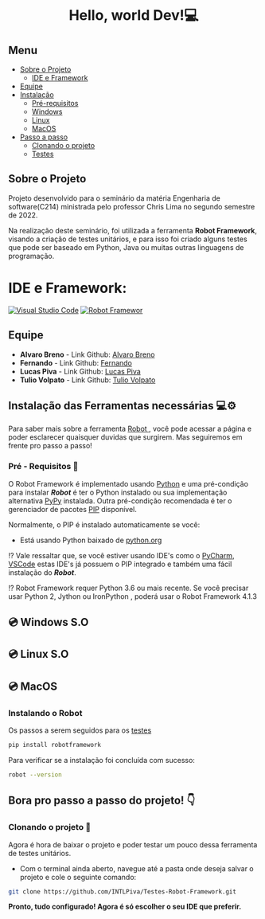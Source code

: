 <h1 align="center"> Hello, world Dev!💻 </h1>

## Menu

- [Sobre o Projeto](#sobre-o-projeto)
   - [IDE e Framework](#IDE-e-framework)
- [Equipe](#equipe)
- [Instalação](#instalação-das-ferramentas-necessárias-%EF%B8%8F)
   - [Pré-requisitos](#pré---requisitos-)
   - [Windows](#-windows-so-)
   - [Linux](#-linux-so)
   - [MacOS](#-macos)
- [Passo a passo](#bora-pro-passo-a-passo-do-projeto)
   - [Clonando o projeto](#clonando-o-projeto-)
   - [Testes](#testes-%EF%B8%8F%EF%B8%8F)


## Sobre o Projeto
Projeto desenvolvido para o seminário da matéria Engenharia de software(C214) ministrada pelo professor Chris Lima no segundo semestre de 2022.

Na realização deste seminário, foi utilizada a ferramenta **Robot Framework**, visando a criação de testes unitários, e para isso foi criado alguns testes que pode ser baseado em  Python, Java ou muitas outras linguagens de programação.

# IDE e Framework:
[![Visual Studio Code](https://img.shields.io/badge/Visual%20Studio%20Code-0078d7.svg?style=for-the-badge&logo=visual-studio-code&logoColor=white)](https://code.visualstudio.com/)
[![Robot Framewor](https://img.shields.io/badge/Robot%20Framework-000000?style=for-the-badge&logo=robot-framework&logoColor=white)](https://robotframework.org/)


## Equipe
- **Alvaro Breno** - Link Github: [Alvaro Breno](https://www.github.com/AlvaroBreno)
- **Fernando** - Link Github: [Fernando]()
- **Lucas Piva** - Link Github: [Lucas Piva](https://github.com/INTLPiva)
- **Tulio Volpato** - Link Github: [Tulio Volpato]()


## Instalação das Ferramentas necessárias 💻⚙️
Para saber mais sobre a ferramenta <a href="https://robotframework.org/"> Robot </a>, você pode acessar a página e poder esclarecer quaisquer duvidas que surgirem. Mas seguiremos em frente pro passo a passo! 


### Pré - Requisitos 🎯
O Robot Framework é implementado usando <a href="https://www.python.org/">Python</a> e uma pré-condição para instalar ***Robot*** é ter o Python instalado ou sua implementação alternativa <a href="https://www.pypy.org/">PyPy</a> instalada. Outra pré-condição recomendada é ter o gerenciador de pacotes <a href="https://pypi.org/project/pip/">PIP</a> disponível.

Normalmente, o PIP é instalado automaticamente se você:
- Está usando Python baixado de <a href="https://www.python.org/">python.org</a>

⁉️ Vale ressaltar que, se você estiver usando IDE's como o <a href="https://www.jetbrains.com/pt-br/pycharm/">PyCharm</a>, <a href="https://code.visualstudio.com/">VSCode</a> estas IDE's já possuem o PIP integrado e também uma fácil instalação do ***Robot***.

⁉️ Robot Framework requer Python 3.6 ou mais recente. Se você precisar usar Python 2, Jython ou IronPython , poderá usar o Robot Framework 4.1.3

## <p>💿 Windows S.O </p>



## 💿 Linux S.O 



## 💿 MacOS


### Instalando o Robot
Os passos a serem seguidos para os <a href="https://robotframework.org/?tab=1#getting-started"> testes </a>

```bash
pip install robotframework
```

Para verificar se a instalação foi concluída com sucesso:
```bash
robot --version
```

## <p>Bora pro passo a passo do projeto! 👇</p>
### Clonando o projeto 🔀
Agora é hora de baixar o projeto e poder testar um pouco dessa ferramenta de testes unitários.

- Com o terminal ainda aberto, navegue até a pasta onde deseja salvar o projeto e cole o seguinte comando:
```bash
git clone https://github.com/INTLPiva/Testes-Robot-Framework.git
```

**Pronto, tudo configurado! Agora é só escolher o seu IDE que preferir.** </p>
